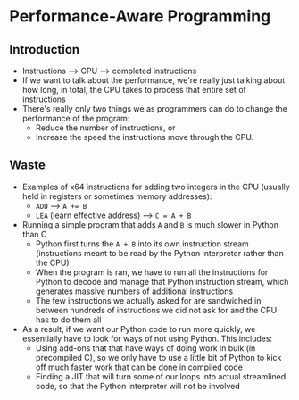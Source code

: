 # Performance-Aware Programming

## Introduction

- Instructions --> CPU --> completed instructions
- If we want to talk about the performance, we're really just talking about how long, in total, the CPU takes to process that entire set of instructions
- There's really only two things we as programmers can do to change the performance of the program:
  - Reduce the number of instructions, or
  - Increase the speed the instructions move through the CPU.

## Waste

- Examples of x64 instructions for adding two integers in the CPU (usually held in registers or sometimes memory addresses):
  - `ADD` --> `A += B`
  - `LEA` (learn effective address) --> `C = A + B`
- Running a simple program that adds `A` and `B` is much slower in Python than C
  - Python first turns the `A + B` into its own instruction stream (instructions meant to be read by the Python interpreter rather than the CPU)
  - When the program is ran, we have to run all the instructions for Python to decode and manage that Python instruction stream, which generates massive numbers of additional instructions
  - The few instructions we actually asked for are sandwiched in between hundreds of instructions we did not ask for and the CPU has to do them all
- As a result, if we want our Python code to run more quickly, we essentially have to look for ways of not using Python. This includes:
  - Using add-ons that that have ways of doing work in bulk (in precompiled C), so we only have to use a little bit of Python to kick off much faster work that can be done in compiled code
  - Finding a JIT that will turn some of our loops into actual streamlined code, so that the Python interpreter will not be involved
